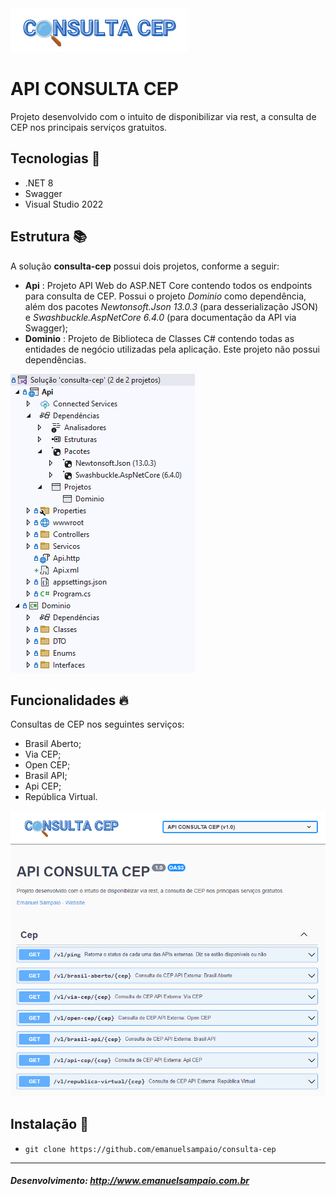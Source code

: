 <img src="https://raw.githubusercontent.com/emanuelsampaio/consulta-cep/main/Api/wwwroot/swagger/cep/img/logo.png" alt="API CONSULTA CEP" />

# API CONSULTA CEP

Projeto desenvolvido com o intuito de disponibilizar via rest, a consulta de CEP nos principais serviços gratuitos.


## Tecnologias 🚀

- .NET 8
- Swagger
- Visual Studio 2022


## Estrutura 📚

A solução **consulta-cep** possui dois projetos, conforme a seguir:

- **Api** : Projeto API Web do ASP.NET Core contendo todos os endpoints para consulta de CEP. Possui o projeto *Dominio* como dependência, além dos pacotes *Newtonsoft.Json 13.0.3* (para desserialização JSON) e *Swashbuckle.AspNetCore 6.4.0* (para documentação da API via Swagger);
- **Dominio** : Projeto de Biblioteca de Classes C# contendo todas as entidades de negócio utilizadas pela aplicação. Este projeto não possui dependências.

<img src="https://raw.githubusercontent.com/emanuelsampaio/consulta-cep/main/Screenshots/1.png" alt="Estutura" />


## Funcionalidades 🔥

Consultas de CEP nos seguintes serviços:

- Brasil Aberto;
- Via CEP;
- Open CEP;
- Brasil API;
- Api CEP;
- República Virtual.

<img src="https://raw.githubusercontent.com/emanuelsampaio/consulta-cep/main/Screenshots/2.png" alt="Swagger" />


## Instalação 🔨

- `git clone https://github.com/emanuelsampaio/consulta-cep`


---

##### Desenvolvimento: <http://www.emanuelsampaio.com.br>